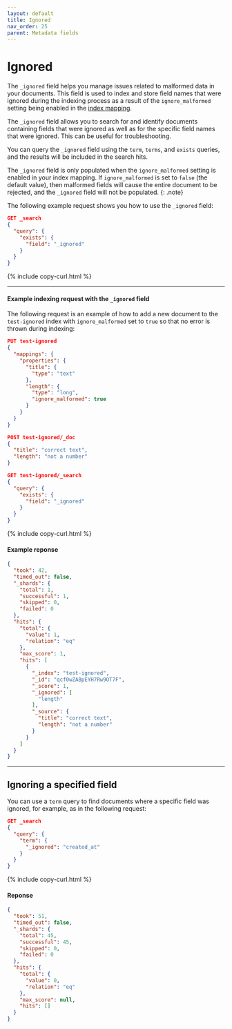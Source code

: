 ```yaml
---
layout: default
title: Ignored
nav_order: 25
parent: Metadata fields
---
```


# Ignored

The `_ignored` field helps you manage issues related to malformed data in your documents. This field is used to index and store field names that were ignored during the indexing process as a result of the `ignore_malformed` setting being enabled in the [index mapping]({{site.url}}{{site.baseurl}}/field-types/). 

The `_ignored` field allows you to search for and identify documents containing fields that were ignored as well as for the specific field names that were ignored. This can be useful for troubleshooting. 

You can query the `_ignored` field using the `term`, `terms`, and `exists` queries, and the results will be included in the search hits.

The `_ignored` field is only populated when the `ignore_malformed` setting is enabled in your index mapping. If `ignore_malformed` is set to `false` (the default value), then malformed fields will cause the entire document to be rejected, and the `_ignored` field will not be populated.
{: .note}

The following example request shows you how to use the `_ignored` field:

```json
GET _search
{
  "query": {
    "exists": {
      "field": "_ignored"
    }
  }
}
```
{% include copy-curl.html %}

--- 

#### Example indexing request with the `_ignored` field

The following request is an example of how to add a new document to the `test-ignored` index with `ignore_malformed` set to `true` so that no error is thrown during indexing: 

```json
PUT test-ignored
{
  "mappings": {
    "properties": {
      "title": {
        "type": "text"
      },
      "length": {
        "type": "long",
        "ignore_malformed": true
      }
    }
  }
}

POST test-ignored/_doc
{
  "title": "correct text",
  "length": "not a number"
}

GET test-ignored/_search
{
  "query": {
    "exists": {
      "field": "_ignored"
    }
  }
}
```
{% include copy-curl.html %}

#### Example reponse

```json
{
  "took": 42,
  "timed_out": false,
  "_shards": {
    "total": 1,
    "successful": 1,
    "skipped": 0,
    "failed": 0
  },
  "hits": {
    "total": {
      "value": 1,
      "relation": "eq"
    },
    "max_score": 1,
    "hits": [
      {
        "_index": "test-ignored",
        "_id": "qcf0wZABpEYH7Rw9OT7F",
        "_score": 1,
        "_ignored": [
          "length"
        ],
        "_source": {
          "title": "correct text",
          "length": "not a number"
        }
      }
    ]
  }
}
```

---

## Ignoring a specified field

You can use a `term` query to find documents where a specific field was ignored, for example, as in the following request:

```json
GET _search
{
  "query": {
    "term": {
      "_ignored": "created_at"
    }
  }
}
```
{% include copy-curl.html %}

#### Reponse 

```json
{
  "took": 51,
  "timed_out": false,
  "_shards": {
    "total": 45,
    "successful": 45,
    "skipped": 0,
    "failed": 0
  },
  "hits": {
    "total": {
      "value": 0,
      "relation": "eq"
    },
    "max_score": null,
    "hits": []
  }
}
```
